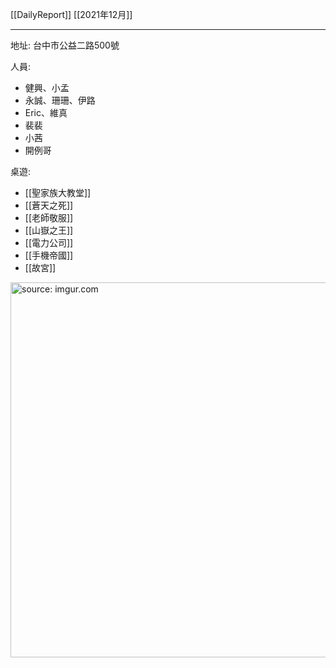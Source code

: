 [[DailyReport]]
[[2021年12月]]

---

地址: 台中市公益二路500號

人員:
- 健興、小孟
- 永誠、珊珊、伊路
- Eric、維真
- 裴裴
- 小茜
- 開例哥

桌遊:
- [[聖家族大教堂]]
- [[蒼天之死]]
- [[老師敬服]]
- [[山嶽之王]]
- [[電力公司]]
- [[手機帝國]]
- [[故宮]]


<a href="https://imgur.com/a5K6N3T"><img src="https://i.imgur.com/a5K6N3T.jpg" title="source: imgur.com" width="600px" /></a>
